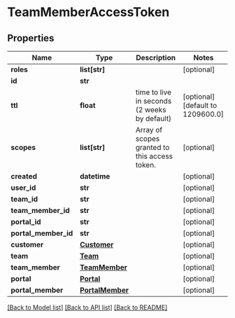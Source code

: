 # TeamMemberAccessToken

## Properties
Name | Type | Description | Notes
------------ | ------------- | ------------- | -------------
**roles** | **list[str]** |  | [optional] 
**id** | **str** |  | 
**ttl** | **float** | time to live in seconds (2 weeks by default) | [optional] [default to 1209600.0]
**scopes** | **list[str]** | Array of scopes granted to this access token. | [optional] 
**created** | **datetime** |  | [optional] 
**user_id** | **str** |  | [optional] 
**team_id** | **str** |  | [optional] 
**team_member_id** | **str** |  | [optional] 
**portal_id** | **str** |  | [optional] 
**portal_member_id** | **str** |  | [optional] 
**customer** | [**Customer**](Customer.md) |  | [optional] 
**team** | [**Team**](Team.md) |  | [optional] 
**team_member** | [**TeamMember**](TeamMember.md) |  | [optional] 
**portal** | [**Portal**](Portal.md) |  | [optional] 
**portal_member** | [**PortalMember**](PortalMember.md) |  | [optional] 

[[Back to Model list]](../README.md#documentation-for-models) [[Back to API list]](../README.md#documentation-for-api-endpoints) [[Back to README]](../README.md)


